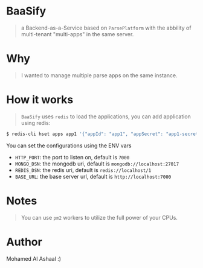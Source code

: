 BaaSify
========
> a Backend-as-a-Service based on `ParsePlatform` with the abbility of multi-tenant "multi-apps" in the same server.

Why
====
> I wanted to manage multiple parse apps on the same instance.

How it works
============
> `BaaSify` uses `redis` to load the applications, you can add application using redis:

```bash
$ redis-cli hset apps app1 '{"appId": "app1", "appSecret": "app1-secret-string"}'
```

You can set the configurations using the ENV vars

- `HTTP_PORT`: the port to listen on, default is `7000`
- `MONGO_DSN`: the mongodb uri, default is `mongodb://localhost:27017`
- `REDIS_DSN`: the redis uri, default is `redis://localhost/1`
- `BASE_URL`: the base server url, default is `http://localhost:7000`

Notes
======
> You can use `pm2` workers to utilize the full power of your CPUs.

Author
======
Mohamed Al Ashaal :)